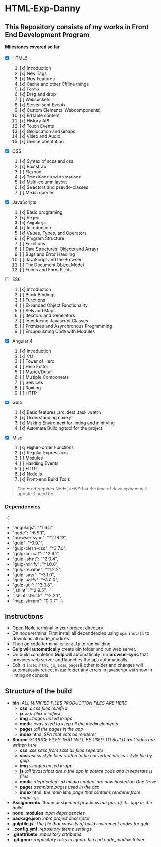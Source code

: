 # HTML-Exp-Danny
## This Repository consists of my works in Front End Development Program
#### Milestones covered so far
- [x] HTML5
    1. [x] Introduction
    2. [x] New Tags
    3. [x] New Features
    4. [x] Cache and other Offline things
    5. [x] Forms
    6. [x] Drag and drop
    7. [ ] Websockets
    8. [x] Server-sent Events
    9. [x] Custom Elements (Webcomponents)
    10. [x] Editable content
    11. [x] History API
    12. [x] Touch Events
    13. [x] Geolocation and Gmaps
    14. [x] Video and Audio
    15. [x] Device orientation
- [x] CSS
    1. [x] Syntax of scss and css
    2. [x] Bootstrap
    3. [ ] Flexbox
    4. [x] Transitions and animations
    5. [x] Multi-column layout
    6. [x] Selectors and pseudo-classes
    7. [ ] Media queries

- [x] JavaScripts
    1. [x] Basic programing
    2. [x] Regex
    3. [x] Angularjs
    4. [x] Introduction
    5. [x] Values, Types, and Operators
    6. [x] Program Structure
    7. [ ] Functions
    8. [ ] Data Structures: Objects and Arrays
    9. [ ] Bugs and Error Handling
    10. [ ] JavaScript and the Browser
    11. [ ] The Document Object Model
    12. [ ] Forms and Form Fields

- [ ] ES6
    1. [x] Introduction
    2. [ ] Block Bindings
    3. [ ] Functions
    4. [ ] Expanded Object Functionality
    5. [ ] Sets and Maps
    6. [ ] Iterators and Generators
    7. [ ] Introducing Javascript Classes
    8. [ ] Promises and Asynchronous Programming
    9. [ ] Encapsulating Code with Modules

- [x] Angular 4
    1. [x] Introduction
    2. [x] CLI
    3. [ ] Tower of Hero
    4. [ ] Hero Editor
    5. [ ] Master/Detail
    6. [ ] Multiple Components
    7. [ ] Services
    8. [ ] Routing
    9. [ ] HTTP

- [x] Gulp
    1. [x] Basic features .src .dest .task .watch
    2. [x] Understanding node.js
    3. [x] Making Enviroment for linting and minifying
    4. [x] Automate Building tool for the project

- [x] Misc
    1. [x] Higher-order Functions
    2. [x] Regular Expressions
    3. [ ] Modules
    4. [ ] Handling Events
    5. [ ] HTTP
    6. [x] Node.js
    7. [x] Front-end Build Tools

> The build requires Node.js ^6.9.1 at the time of development will update if need be

### **Dependencies**
-{
-    "angularjs": "^1.6.5",
-    "node": "^6.9.1",
-    "browser-sync": "^2.18.13",
-    "gulp": "^3.9.1",
-    "gulp-clean-css": "^3.7.0",
-    "gulp-concat": "^2.6.1",
-    "gulp-jshint": "^2.0.4",
-    "gulp-minify": "^1.0.0",
-    "gulp-rename": "^1.2.2",
-    "gulp-sass": "^3.1.0",
-    "gulp-uglify": "^3.0.0",
-    "gulp-util": "^3.0.8",
-    "jshint": "^2.9.5",
-    "jshint-stylish": "^2.2.1",
-    "map-stream": "0.0.7"
-}

## Instructions
- Open Node terminal in your project directory
- On node terminal First install all dependencies using `npm install` to download all node_modules
- Then on node terminal enter `gulp` to run building
- **Gulp will automatically** create bin folder and run web server.
- On build completion **Gulp** will automatically run **browser-sync** that provides web server and launches the app automatically.
- Edit in `index.html`, `js`, `scss`, `pages`& other folder and changes will automatically reflect in `bin` folder any errors in javascript will show in linting on console.

## Structure of the build
- **bin** :*ALL MINIFIED FILES PRODUCTION FILES ARE HERE*
    - **css** :*a css files minified*
    - **js** :*a js files minified*
    - **img** :*images unsed in app*
    - **media** :*was used to keep all the media elements*
    - **pages** :*all the pages in the app*
    - **index**.html :*SPA that acts as renderer*
- **Source** :*SOURCE FILES THAT WILL BE USED TO BUILD bin Codes are written here*
    - **css** :*css sass from scss all files seperate*
    - **scss** :*scss style files written to be converted into css style file by gulp*    
    - **img** :*images unsed in app*
    - **js** :*all javascripts are in the app in source code and in seperate js files*
    - **media** :*depricated- all media content are now hosted on One Drive*
    - **pages** :*template pages used in the app*
    - **index**.html :*the main html page that contains renderer from angularjs*
- **Assignments** :*Some assignment practices not part of the app or the build*
- **node_modules** :*npm dependencies*
- **package.json** :*npm project descriptor*
- **gulpfile.js** :*The file that consists of build enviroment codes for gulp*
- **_config.yml** :*repository theme settings*
- **.gitattribute** :*repository attributes*
- **.gitignore** :*repository rules to ignore bin and node_module folder*



